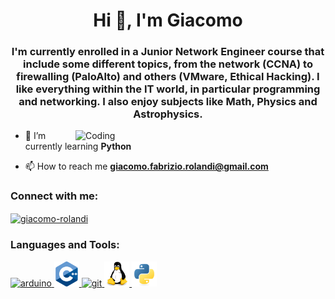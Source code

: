 <h1 align="center">Hi 👋, I'm Giacomo</h1>
<h3 align="center">I'm currently enrolled in a Junior Network Engineer course that include some different topics, from the network (CCNA) to firewalling (PaloAlto) and others (VMware, Ethical Hacking). I like everything within the IT world, in particular programming and networking. I also enjoy subjects like Math, Physics and Astrophysics.</h3>
<img align="right" alt="Coding" width="400" src="https://media0.giphy.com/media/bGgsc5mWoryfgKBx1u/200w.gif?cid=6c09b952gh2has72e3z35gfnkc6egc3dfshq99bp10d0sxce&ep=v1_gifs_search&rid=200w.gif&ct=g">

- 🌱 I’m currently learning **Python**

- 📫 How to reach me **giacomo.fabrizio.rolandi@gmail.com**

<h3 align="left">Connect with me:</h3>
<p align="left">
<a href="https://linkedin.com/in/giacomo-rolandi" target="blank"><img align="center" src="https://raw.githubusercontent.com/rahuldkjain/github-profile-readme-generator/master/src/images/icons/Social/linked-in-alt.svg" alt="giacomo-rolandi" height="30" width="40" /></a>
</p>

<h3 align="left">Languages and Tools:</h3>
<p align="left"> <a href="https://www.arduino.cc/" target="_blank" rel="noreferrer"> <img src="https://cdn.worldvectorlogo.com/logos/arduino-1.svg" alt="arduino" width="40" height="40"/> </a> <a href="https://www.w3schools.com/cpp/" target="_blank" rel="noreferrer"> <img src="https://raw.githubusercontent.com/devicons/devicon/master/icons/cplusplus/cplusplus-original.svg" alt="cplusplus" width="40" height="40"/> </a> <a href="https://git-scm.com/" target="_blank" rel="noreferrer"> <img src="https://www.vectorlogo.zone/logos/git-scm/git-scm-icon.svg" alt="git" width="40" height="40"/> </a> <a href="https://www.linux.org/" target="_blank" rel="noreferrer"> <img src="https://raw.githubusercontent.com/devicons/devicon/master/icons/linux/linux-original.svg" alt="linux" width="40" height="40"/> </a> <a href="https://www.python.org" target="_blank" rel="noreferrer"> <img src="https://raw.githubusercontent.com/devicons/devicon/master/icons/python/python-original.svg" alt="python" width="40" height="40"/> </a> </p>


